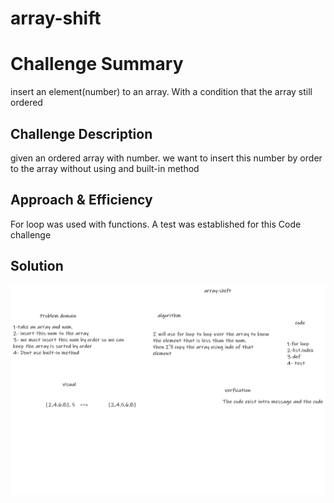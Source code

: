 # array-shift

# Challenge Summary
<!-- Short summary or background information -->
insert an element(number) to an array. With a condition that the array still ordered

## Challenge Description
<!-- Description of the challenge -->
given an ordered array with number. we want to insert this number by order to the array without using and built-in method

## Approach & Efficiency
<!-- What approach did you take? Why? What is the Big O space/time for this approach? -->
For loop was used with functions.
A test was established for this Code challenge

## Solution
<!-- Embedded whiteboard image -->
<img src=".//assets/array-shft.png">
